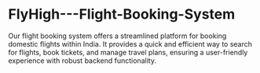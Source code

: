 # FlyHigh---Flight-Booking-System
Our flight booking system offers a streamlined platform for booking domestic flights within India. It provides a quick and efficient way to search for flights, book tickets, and manage travel plans, ensuring a user-friendly experience with robust backend functionality.
